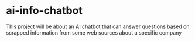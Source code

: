 # ai-info-chatbot
This project will be about an AI chatbot that can answer questions based on scrapped information from some web sources about a specific company
